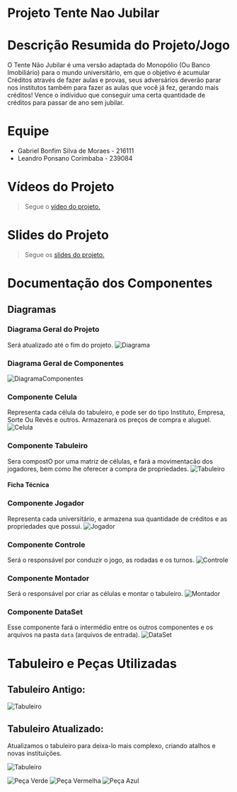 # Projeto Tente Nao Jubilar

# Descrição Resumida do Projeto/Jogo
   O Tente Não Jubilar é uma versão adaptada do Monopólio (Ou Banco Imobiliário) para o mundo universitário, em que o objetivo é acumular Créditos através de fazer aulas e provas, seus adversários deverão parar nos institutos também para fazer as aulas que você já fez, gerando mais créditos! Vence o indíviduo que conseguir uma certa quantidade de créditos para passar de ano sem jubilar.

# Equipe
* Gabriel Bonfim Silva de Moraes - 216111
* Leandro Ponsano Corimbaba - 239084

# Vídeos do Projeto

> Segue o [vídeo do projeto.](https://drive.google.com/file/d/1C1yYbuWAi0JLtMh-GVp5yADwuRK5mTpg/view?usp=sharing)

# Slides do Projeto

> Segue os [slides do projeto.](/assets/outdated_assets/TrabalhoMC322.pptx)

# Documentação dos Componentes
## Diagramas
### Diagrama Geral do Projeto
Será atualizado até o fim do projeto.
![Diagrama](assets/outdated_assets/Diagrama.jpeg)

### Diagrama Geral de Componentes
![DiagramaComponentes](assets/outdated_assets/DiagramaComponentes.png)

### Componente Celula
Representa cada célula do tabuleiro, e pode ser do tipo Instituto, Empresa, Sorte Ou Revés e outros. Armazenará os preços de compra e aluguel.
![Celula](assets/outdated_assets/DiagramaCelula.png)

### Componente Tabuleiro
Sera compostO por uma matriz de células, e fará a movimentacão dos jogadores, bem como lhe oferecer a compra de propriedades.
![Tabuleiro](assets/outdated_assets/DiagramaTabuleiro.png)
#### Ficha Técnica

### Componente Jogador
Representa cada universitário, e armazena sua quantidade de créditos e as propriedades que possui.
![Jogador](assets/outdated_assets/DiagramaJogador.png)

### Componente Controle
Será o responsável por conduzir o jogo, as rodadas e os turnos.
![Controle](assets/outdated_assets/DiagramaControle.png)

### Componente Montador
Será o responsável por criar as células e montar o tabuleiro.
![Montador](assets/outdated_assets/DiagramaMontador.png)

### Componente DataSet
Esse componente fará o intermédio entre os outros componentes e os arquivos na pasta `data` (arquivos de entrada).
![DataSet](assets/outdated_assets/DiagramaDataSEt.png)

# Tabuleiro e Peças Utilizadas

## Tabuleiro Antigo:
![Tabuleiro](assets/outdated_assets/tabuleiro_antigo.png)

## Tabuleiro Atualizado:
Atualizamos o tabuleiro para deixa-lo mais complexo, criando atalhos e novas instituições.

![Tabuleiro](assets/Tabuleiro.jpg)

![Peça Verde](assets/GREEN.png)
![Peça Vermelha](assets/RED.png)
![Peça Azul](assets/BLUE.png)
